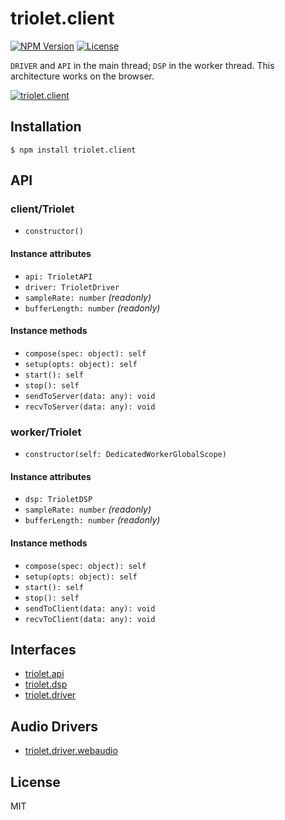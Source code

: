 # triolet.client
[![NPM Version](http://img.shields.io/npm/v/triolet.client.svg?style=flat-square)](https://www.npmjs.org/package/triolet.client)
[![License](http://img.shields.io/badge/license-MIT-brightgreen.svg?style=flat-square)](http://mohayonao.mit-license.org/)

`DRIVER` and `API` in the main thread; `DSP` in the worker thread. This architecture works on the browser.

[![triolet.client](https://raw.githubusercontent.com/wiki/mohayonao/triolet/images/triolet.client.png)](https://github.com/mohayonao/triolet/tree/master/triolet.client)

## Installation

```
$ npm install triolet.client
```

## API
### client/Triolet
- `constructor()`

#### Instance attributes
- `api: TrioletAPI`
- `driver: TrioletDriver`
- `sampleRate: number` _(readonly)_
- `bufferLength: number` _(readonly)_

#### Instance methods
- `compose(spec: object): self`
- `setup(opts: object): self`
- `start(): self`
- `stop(): self`
- `sendToServer(data: any): void`
- `recvToServer(data: any): void`

### worker/Triolet
- `constructor(self: DedicatedWorkerGlobalScope)`

#### Instance attributes
- `dsp: TrioletDSP`
- `sampleRate: number` _(readonly)_
- `bufferLength: number` _(readonly)_

#### Instance methods
- `compose(spec: object): self`
- `setup(opts: object): self`
- `start(): self`
- `stop(): self`
- `sendToClient(data: any): void`
- `recvToClient(data: any): void`

## Interfaces

- [triolet.api](https://github.com/mohayonao/triolet/tree/master/triolet.api)
- [triolet.dsp](https://github.com/mohayonao/triolet/tree/master/triolet.dsp)
- [triolet.driver](https://github.com/mohayonao/triolet/tree/master/triolet.driver)


## Audio Drivers

- [triolet.driver.webaudio](https://github.com/mohayonao/triolet/tree/master/triolet.driver.webaudio)

## License

MIT
